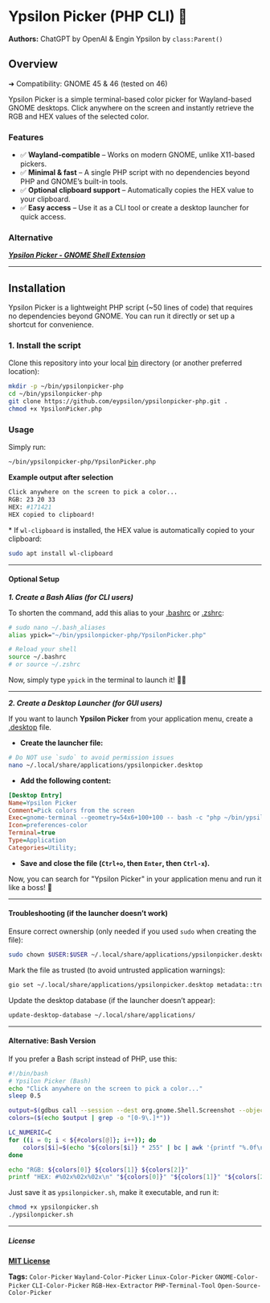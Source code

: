 # Ypsilon Picker (PHP CLI) 🎨

**Authors:** ChatGPT by OpenAI & Engin Ypsilon by `class:Parent()`

## Overview
➜ Compatibility: GNOME 45 & 46 (tested on 46)

Ypsilon Picker is a simple terminal-based color picker for Wayland-based GNOME desktops. Click anywhere on the screen and instantly retrieve the RGB and HEX values of the selected color.

### Features

- ✅ **Wayland-compatible** – Works on modern GNOME, unlike X11-based pickers.
- ✅ **Minimal & fast** – A single PHP script with no dependencies beyond PHP and GNOME’s built-in tools.
- ✅ **Optional clipboard support** – Automatically copies the HEX value to your clipboard.
- ✅ **Easy access** – Use it as a CLI tool or create a desktop launcher for quick access.

### Alternative

[***Ypsilon Picker - GNOME Shell Extension***](https://github.com/eypsilon/ypsilonpicker-gnome)

---

## **Installation**

Ypsilon Picker is a lightweight PHP script (~50 lines of code) that requires no dependencies beyond GNOME. You can run it directly or set up a shortcut for convenience.

### **1. Install the script**

Clone this repository into your local <ins>bin</ins> directory (or another preferred location):

```sh
mkdir -p ~/bin/ypsilonpicker-php
cd ~/bin/ypsilonpicker-php
git clone https://github.com/eypsilon/ypsilonpicker-php.git .
chmod +x YpsilonPicker.php
```


### Usage

Simply run:

```sh
~/bin/ypsilonpicker-php/YpsilonPicker.php
```

__Example output after selection__

```sh
Click anywhere on the screen to pick a color...
RGB: 23 20 33
HEX: #171421
HEX copied to clipboard!
```

\* If `wl-clipboard` is installed, the HEX value is automatically copied to your clipboard:

```sh
sudo apt install wl-clipboard
```

---

#### Optional Setup

***1. Create a Bash Alias (for CLI users)***

To shorten the command, add this alias to your <ins>.bashrc</ins> or <ins>.zshrc</ins>:

```sh
# sudo nano ~/.bash_aliases
alias ypick="~/bin/ypsilonpicker-php/YpsilonPicker.php"

# Reload your shell
source ~/.bashrc
# or source ~/.zshrc
```

Now, simply type `ypick` in the terminal to launch it! 🎨🚀

---

***2. Create a Desktop Launcher (for GUI users)***

If you want to launch **Ypsilon Picker** from your application menu, create a <ins>.desktop</ins> file.

* **Create the launcher file:**

```sh
# Do NOT use `sudo` to avoid permission issues
nano ~/.local/share/applications/ypsilonpicker.desktop
```

* **Add the following content:**

```ini
[Desktop Entry]
Name=Ypsilon Picker
Comment=Pick colors from the screen
Exec=gnome-terminal --geometry=54x6+100+100 -- bash -c "php ~/bin/ypsilonpicker-php/YpsilonPicker.php; exec bash"
Icon=preferences-color
Terminal=true
Type=Application
Categories=Utility;
```

* **Save and close the file (`Ctrl+o`, then `Enter`, then `Ctrl-x`).**

Now, you can search for "Ypsilon Picker" in your application menu and run it like a boss! 🎨

---

#### Troubleshooting (if the launcher doesn’t work)

Ensure correct ownership (only needed if you used `sudo` when creating the file):

```sh
sudo chown $USER:$USER ~/.local/share/applications/ypsilonpicker.desktop
```

Mark the file as trusted (to avoid untrusted application warnings):

```sh
gio set ~/.local/share/applications/ypsilonpicker.desktop metadata::trusted true
```

Update the desktop database (if the launcher doesn’t appear):

```sh
update-desktop-database ~/.local/share/applications/
```

---

#### Alternative: Bash Version

If you prefer a Bash script instead of PHP, use this:

```sh
#!/bin/bash
# Ypsilon Picker (Bash)
echo "Click anywhere on the screen to pick a color..."
sleep 0.5

output=$(gdbus call --session --dest org.gnome.Shell.Screenshot --object-path /org/gnome/Shell/Screenshot --method org.gnome.Shell.Screenshot.PickColor)
colors=($(echo $output | grep -o "[0-9\.]*"))

LC_NUMERIC=C
for ((i = 0; i < ${#colors[@]}; i++)); do
    colors[$i]=$(echo "${colors[$i]} * 255" | bc | awk '{printf "%.0f\n", $1}')
done

echo "RGB: ${colors[0]} ${colors[1]} ${colors[2]}"
printf "HEX: #%02x%02x%02x\n" "${colors[0]}" "${colors[1]}" "${colors[2]}"
```

Just save it as `ypsilonpicker.sh`, make it executable, and run it:

```sh
chmod +x ypsilonpicker.sh
./ypsilonpicker.sh
```

---

##### License

[**MIT License**](./LICENSE)


<!-- Tags for searchability -->
**Tags:** `Color-Picker` `Wayland-Color-Picker` `Linux-Color-Picker` `GNOME-Color-Picker` `CLI-Color-Picker` `RGB-Hex-Extractor` `PHP-Terminal-Tool` `Open-Source-Color-Picker`
